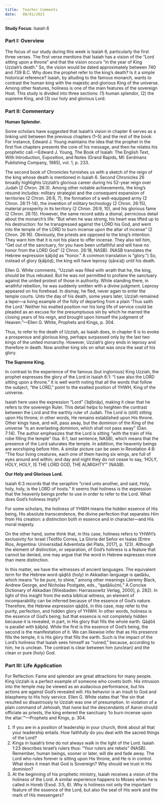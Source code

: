```yaml
---
title:  Teacher Comments
date:   08/01/2021
---
```


**Study Focus**: Isaiah 6

### Part I: Overview

The focus of our study during this week is Isaiah 6, particularly the first three verses. The first verse mentions that Isaiah has a vision of the “Lord sitting upon a throne” and that the vision occurs “in the year of King Uzziah’s death.” So, the vision would be dated approximately between 740 and 739 B.C. Why does the prophet refer to the king’s death? Is it a simple historical reference? Isaiah, by alluding to the famous monarch, wants to contrast the human king with the majestic and glorious King of the universe. Among other features, holiness is one of the main features of the sovereign Host. This study is divided into three sections: (1) human splendor, (2) the supreme King, and (3) our holy and glorious Lord.

### Part II: Commentary 

**Human Splendor.** 

Some scholars have suggested that Isaiah’s vision in chapter 6 serves as a linking unit between the previous chapters (1–5) and the rest of the book. For instance, Edward J. Young maintains the idea that the prophet in the first five chapters presents the core of his message, and then he relates his prophetic call.—Edward J. Young, The Book of Isaiah: The English Text, With Introduction, Exposition, and Notes (Grand Rapids, MI: Eerdmans Publishing Company, 1985), vol. 1, p. 233.

The second book of Chronicles furnishes us with a sketch of the reign of the king whose death is mentioned in Isaiah 6. Second Chronicles 26 broadly highlights Uzziah’s glorious career during his 52-year reign over Judah (2 Chron. 26:3). Among other notable achievements, the king’s résumé includes: military strategist and the consequent expansion of territories (2 Chron. 26:6, 7), the formation of a well-equipped army (2 Chron. 26:11-14), the invention of military technology (2 Chron. 26:15), material prosperity in its territory (2 Chron. 26:9, 10), and his glorious fame (2 Chron. 26:15). However, the same record adds a dismal, pernicious detail about the monarch’s life: “But when he was strong, his heart was lifted up to his destruction: for he transgressed against the LORD his God, and went into the temple of the LORD to burn incense upon the altar of incense” (2 Chron. 26:16). Obviously, the priests are opposed to the king’s intention. They warn him that it is not his place to offer incense. They also tell him, “Get out of the sanctuary, for you have been unfaithful and will have no honor from the LORD God” (2 Chron. 26:18, NASB). (NASB translates the Hebrew expression ḵāḇôḏ as “honor.” A common translation is “glory.”) So, instead of glory (ḵāḇôḏ), the king will have leprosy (ṣāraʿaṯ) until his death. 

Ellen G. White comments, “Uzziah was filled with wrath that he, the king, should be thus rebuked. But he was not permitted to profane the sanctuary against the united protest of those in authority. While standing there, in wrathful rebellion, he was suddenly smitten with a divine judgment. Leprosy appeared on his forehead. In dismay, he fled, never again to enter the temple courts. Unto the day of his death, some years later, Uzziah remained a leper—a living example of the folly of departing from a plain ‘Thus saith the Lord.’ Neither his exalted position nor his long life of service could be pleaded as an excuse for the presumptuous sin by which he marred the closing years of his reign, and brought upon himself the judgment of Heaven.”—Ellen G. White, Prophets and Kings, p. 304. 

Thus, to refer to the death of Uzziah, as Isaiah does, in chapter 6 is to evoke a prosperous and glorious king, perhaps surpassed only by the last two kings of the united monarchy. However, Uzziah’s glory ends in leprosy and therefore in death. Now another king sits on what was once the seat of his glory.

**The Supreme King.** 

In contrast to the experience of the famous (but inglorious) King Uzziah, the prophet expresses the glory of the Lord in Isaiah 6:1: “I saw also the LORD sitting upon a throne.” It is well worth noting that all the words that follow the subject, “the LORD,” point to the exalted position of YHWH, King of the universe. 

Isaiah here uses the expression “Lord” (ʾăḏōnāy), making it clear that he refers to the sovereign Ruler. This detail helps to heighten the contrast between the Lord and the earthly ruler of Judah. The Lord is (still) sitting upon His throne; in other words, He remains established upon His throne. Other kings have, and will, pass away, but the dominion of the King of the universe “is an everlasting dominion, which shall not pass away” (Dan. 7:14). The author emphasizes that the Lord is sitting “with the train of His robe filling the temple” (Isa. 6:1, last sentence, NASB), which means that the presence of the Lord saturates the temple. In addition, the heavenly beings are worshiping before Him. A similar picture can be seen in Revelation 4:8: “The four living creatures, each one of them having six wings, are full of eyes around and within; and day and night they do not cease to say, ‘HOLY, HOLY, HOLY, IS THE LORD GOD, THE ALMIGHTY’” (NASB).

**Our Holy and Glorious Lord.** 

Isaiah 6:3 records that the seraphim “cried unto another, and said, Holy, holy, holy, is the LORD of hosts.” It seems that holiness is the expression that the heavenly beings prefer to use in order to refer to the Lord. What does God’s holiness imply?

For some scholars, the holiness of YHWH means the hidden essence of His being, His absolute transcendence, the divine perfection that separates Him from His creation: a distinction both in essence and in character—and His moral majesty. 

On the other hand, some think that, in this case, holiness refers to YHWH’s exclusivity for Israel (Teófilo Correa, La Gloria del Señor en Isaías [Entre Rios, Argentina: Universidad Adventista del Plata, 2017], p. 123). Although the element of distinction, or separation, of God’s holiness is a feature that cannot be denied, one may argue that the word in Hebrew expresses more than mere distinction. 

In this matter, we have the witnesses of ancient languages. The equivalent term for the Hebrew word qāḏôš (holy) in Akkadian language is qadāšu, which means “to be pure, to shine,” among other meanings (Jeremy Black, Andrew George, and Nicholas Postgate, eds., “qadāšu(m),” A Concise Dictionary of Akkadian [Wiesbaden: Harrassowitz Verlag, 2000], p. 282). In light of this insight from the extra biblical witness, an element of incomparability can be inferred because of the essence of God’s nature. Therefore, the Hebrew expression qāḏôš, in this case, may refer to the purity, perfection, and hidden glory of YHWH. In other words, holiness is the essence of God’s being; but that essence is not completely hidden because it is revealed, in part, in His glory that fills the whole earth. Qāḏôš is parallel with ḵāḇôḏ. While the first is the essence of God’s being, the second is the manifestation of it. We can likewise infer that as His presence fills the temple, it is His glory that fills the earth. Such is the impact of the Lord’s holiness that Isaiah sees himself as “ruined,” because, according to him, he is unclean. The contrast is clear between him (unclean) and the clean or pure (holy) God.

### Part III: Life Application

For Reflection: Fame and splendor are great attractions for many people. King Uzziah is a perfect example of someone who covets both. His intrusion into the temple may be viewed as an audacious performance, but his actions are against God’s revealed will. His behavior is an insult to God and blasphemy to His holy service. Ellen G. White states that “the sin that resulted so disastrously to Uzziah was one of presumption. In violation of a plain command of Jehovah, that none but the descendants of Aaron should officiate as priests, the king entered the sanctuary ‘to burn incense upon the altar.’”—Prophets and Kings, p. 304. 

1. If you are in a position of leadership in your church, think about all that your leadership entails. How faithfully do you deal with the sacred things of the Lord?
2. Kings in Isaiah’s time do not always walk in the light of the Lord. Isaiah 1:23 describes Israel’s rulers thus: “Your rulers are rebels” (NASB). Remember, human beings, sooner or later, will die and fade away. The Lord who rules forever is sitting upon His throne, and He is in control. What does it mean that God is Sovereign? Why should we trust in His dominion?
3. At the beginning of his prophetic ministry, Isaiah receives a vision of the holiness of the Lord. A similar experience happens to Moses when he is called in Horeb (Exod. 3:5, 6). Why is holiness not only the important feature of the essence of the Lord, but also the seal of His work and the mark of His messengers?